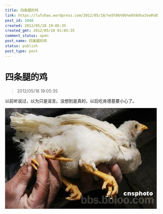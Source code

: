 ```yaml
---
title: 四条腿的鸡
link: https://lufuhao.wordpress.com/2012/05/18/%e5%9b%9b%e6%9d%a1%e8%85%bf%e7%9a%84%e9%b8%a1/
post_id: 1048
created: 2012/05/18 19:05:35
created_gmt: 2012/05/18 01:05:35
comment_status: open
post_name: 四条腿的鸡
status: publish
post_type: post
---
```


# 四条腿的鸡

> 2012/05/18 19:05:35



以前听说过，以为只是谣言。没想到是真的，以后吃肯德基要小心了。



![20120518-190535-0001](/assets/images/20120518-190535-0001.jpg)
